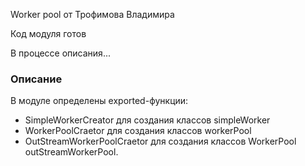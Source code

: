 Worker pool от Трофимова Владимира

Код модуля готов

В процессе описания...

### Описание ###

В модуле определены exported-функции:
- SimpleWorkerCreator для создания классов simpleWorker
- WorkerPoolCraetor  для создания классов workerPool
- OutStreamWorkerPoolCraetor для создания классов WorkerPool outStreamWorkerPool.
